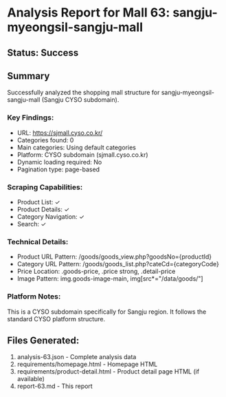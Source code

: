 # Analysis Report for Mall 63: sangju-myeongsil-sangju-mall

## Status: Success

## Summary
Successfully analyzed the shopping mall structure for sangju-myeongsil-sangju-mall (Sangju CYSO subdomain).

### Key Findings:
- URL: https://sjmall.cyso.co.kr/
- Categories found: 0
- Main categories: Using default categories
- Platform: CYSO subdomain (sjmall.cyso.co.kr)
- Dynamic loading required: No
- Pagination type: page-based

### Scraping Capabilities:
- Product List: ✓
- Product Details: ✓
- Category Navigation: ✓
- Search: ✓

### Technical Details:
- Product URL Pattern: /goods/goods_view.php?goodsNo={productId}
- Category URL Pattern: /goods/goods_list.php?cateCd={categoryCode}
- Price Location: .goods-price, .price strong, .detail-price
- Image Pattern: img.goods-image-main, img[src*="/data/goods/"]

### Platform Notes:
This is a CYSO subdomain specifically for Sangju region. It follows the standard CYSO platform structure.

## Files Generated:
1. analysis-63.json - Complete analysis data
2. requirements/homepage.html - Homepage HTML
3. requirements/product-detail.html - Product detail page HTML (if available)
4. report-63.md - This report
